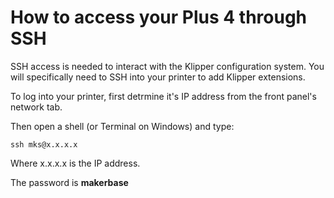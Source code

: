 # How to access your Plus 4 through SSH

SSH access is needed to interact with the Klipper configuration system. You will specifically need to SSH into your printer to add Klipper extensions.

To log into your printer, first detrmine it's IP address from the front panel's network tab.

Then open a shell (or Terminal on Windows) and type:

```ssh mks@x.x.x.x``` 

Where x.x.x.x is the IP address.

The password is **makerbase**
